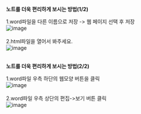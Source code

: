 **노트를 더욱 편리하게 보시는 방법(1/2)**

1.word파일을 다른 이름으로 저장 -> 웹 페이지 선택 후 저장 <br>
![image](https://github.com/user-attachments/assets/6323c0c6-14b1-46f8-8957-19465cf95d23) <br><br>
2.html파일을 열어서 봐주세요. <br>
![image](https://github.com/user-attachments/assets/e94ed6ee-2889-401e-b7c6-83b04b340559) <br><br>

**노트를 더욱 편리하게 보시는 방법(2/2)**

1.word파일 우측 하단의 웹모양 버튼을 클릭 <br>
![image](https://github.com/user-attachments/assets/ce040530-a602-40ea-9a3c-2826c179d3a1)
 <br><br>
2.word파일 우측 상단의 편집->보기 버튼 클릭 <br>
![image](https://github.com/user-attachments/assets/55262aeb-15de-46fa-b28a-71dfe4dfd8b4) <br>

